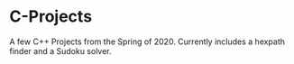 # C-Projects
A few C++ Projects from the Spring of 2020. Currently includes a hexpath finder and a Sudoku solver. 
